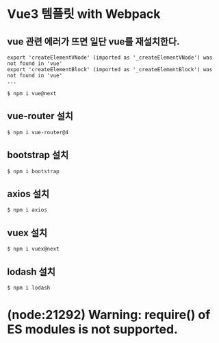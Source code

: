 # Vue3 템플릿 with Webpack


## vue 관련 에러가 뜨면 일단 vue를 재설치한다.
```
export 'createElementVNode' (imported as '_createElementVNode') was not found in 'vue'
export 'createElementBlock' (imported as '_createElementBlock') was not found in 'vue'
...

$ npm i vue@next
```

## vue-router 설치
```
$ npm i vue-router@4
```

## bootstrap 설치
```
$ npm i bootstrap
```

## axios 설치
```
$ npm i axios
```

## vuex 설치
```
$ npm i vuex@next
```

## lodash 설치
```
$ npm i lodash
```



# (node:21292) Warning: require() of ES modules is not supported.
